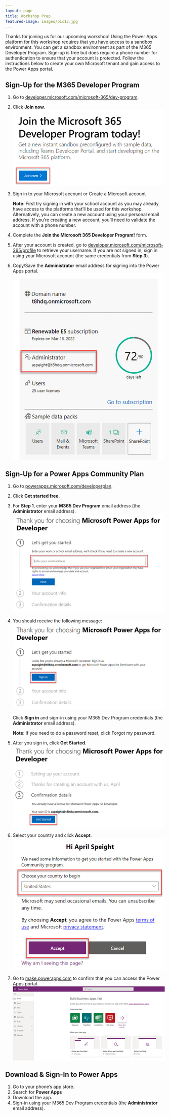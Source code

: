 ```yaml
---
layout: page
title: Workshop Prep
featured-image: images/pic13.jpg
---
```


Thanks for joining us for our upcoming workshop! Using the Power Apps platform for this workshop requires that you have access to a sandbox environment. You can get a sandbox environment as part of the M365 Developer Program. Sign-up is free but does require a phone number for authentication to ensure that your account is protected. Follow the instructions below to create your own Microsoft tenant and gain access to the Power Apps portal.

## Sign-Up for the M365 Developer Program

1. Go to [developer.microsoft.com/microsoft-365/dev-program](https://developer.microsoft.com/microsoft-365/dev-program).
1. Click **Join now**.
    ![A screenshot of the Join Microsoft 365 Developer Program text. The Join Now button is highlighted.](images/join-m365-dev-program.jpg)
1. Sign in to your Microsoft account or Create a Microsoft account

    **Note**: First try signing in with your school account as you may already have access to the platforms that’ll be used for this workshop. Alternatively, you can create a new account using your personal email address. If you’re creating a new account, you’ll need to validate the account with a phone number.
1. Complete the **Join the Microsoft 365 Developer Program!** form.
1. After your account is created, go to [developer.microsoft.com/microsoft-365/profile](https://developer.microsoft.com/microsoft-365/profile) to retrieve your username. If you are not signed in, sign in using your Microsoft account (the same credentials from **Step 3**).
1. Copy/Save the **Administrator** email address for signing into the Power Apps portal.
    ![A screenshot of the location of the administrator email. The email is highlighted.](images/administrator-email.jpg)

## Sign-Up for a Power Apps Community Plan

1. Go to [powerapps.microsoft.com/developerplan](https://powerapps.microsoft.com/developerplan).
1. Click **Get started free**.
1. For **Step 1**, enter your **M365 Dev Program** email address (the **Administrator** email address).
    ![A screenshot of the Microsoft Power Apps for Developer sign-up form. The enter email address field is highlighted.](images/sign-up-for-power-apps.jpg)
1. You should receive the following message:
    ![A screenshot of the Microsoft Power Apps for Developer sign-up form. The message is highlighted which says looks like you're already a Microsoft customer. Sign in as the email provided to get Microsoft Power Apps for Developer with your account.](images/sign-up-message.jpg)

    Click **Sign in** and sign-in using your M365 Dev Program credentials (the **Administrator** email address).

    **Note**: If you need to do a password reset, click Forgot my password.
1. After you sign in, click **Get Started**.
    ![A screenshot of the Microsoft Power Apps for Developer sign-up form. The enter Get Started button is highlighted.](images/power-apps-get-started.jpg)

1. Select your country and click **Accept**.
    ![A screenshot of the Microsoft Power Apps for Developer sign-up form. The choose your country to begin field is highlighted.](/images/power-apps-country.jpg)

1. Go to [make.powerapps.com](https://make.powerapps.com) to confirm that you can access the Power Apps portal.
    ![A screenshot of the Power Apps portal.](images/power-apps-portal.jpg)

## Download & Sign-In to Power Apps

1. Go to your phone’s app store.
1. Search for **Power Apps**
1. Download the app.
1. Sign-in using your M365 Dev Program credentials (the **Administrator** email address).
